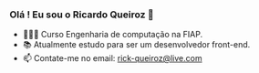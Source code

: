 ### Olá ! Eu sou o Ricardo Queiroz 👋

- 👨🏼‍🎓 Curso Engenharia de computação na FIAP.
- 📚 Atualmente estudo para ser um desenvolvedor front-end.
- 📫 Contate-me no email: rick-queiroz@live.com
